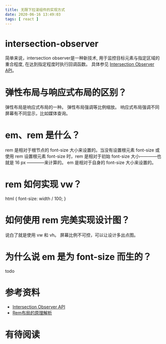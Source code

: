 ```yaml
---
title: 无限下拉滚组件的实现方式
date: 2020-06-16 13:49:03
tags: [ react ]
---
```

# intersection-observer
简单来说，intersection observer是一种新技术, 用于监控目标元素与指定区域的重合程度, 在达到指定程度时执行回调函数。
具体参见 [Intersection Observer API](https://developer.mozilla.org/zh-CN/docs/Web/API/Intersection_Observer_API)。

# 弹性布局与响应式布局的区别？
弹性布局是响应式布局的一种。
弹性布局强调等比例缩放。
响应式布局强调不同屏幕有不同显示，比如媒体查询。

# em、rem 是什么？
rem 是相对于根节点的 font-size 大小来设置的。当没有设置根元素 font-size 或使用 rem 设置根元素 font-size 时，rem 是相对于初始 font-size 大小————也就是 16 px ————来计算的。
em 是相对于自身的 font-size 大小来设置的。

# rem 如何实现 vw？
html { font-size: width / 100; }

# 如何使用 rem 完美实现设计图？
说白了就是使用 vw 和 vh。
屏幕比例不可控，可以让设计多出点图。

# 为什么说 em 是为 font-size 而生的？
todo

# 参考资料
* [Intersection Observer API](https://developer.mozilla.org/zh-CN/docs/Web/API/Intersection_Observer_API)
* [Rem布局的原理解析](https://yanhaijing.com/css/2017/09/29/principle-of-rem-layout/)

# 有待阅读